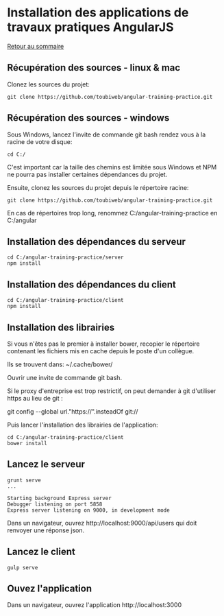 # Installation des applications de travaux pratiques AngularJS

[Retour au sommaire](01.00.install-main.md)

## Récupération des sources - linux & mac

Clonez les sources du projet:

    git clone https://github.com/toubiweb/angular-training-practice.git

## Récupération des sources - windows

Sous Windows, lancez l'invite de commande git bash rendez vous à la racine de votre disque:

    cd C:/

C'est important car la taille des chemins est limitée sous Windows et NPM ne pourra pas installer certaines dépendances du projet.

Ensuite, clonez les sources du projet depuis le répertoire racine:

    git clone https://github.com/toubiweb/angular-training-practice.git
    
En cas de répertoires trop long, renommez C:/angular-training-practice en C:/angular
    
## Installation des dépendances du serveur

    cd C:/angular-training-practice/server
    npm install
    
## Installation des dépendances du client

    cd C:/angular-training-practice/client
    npm install
    
## Installation des librairies
    
Si vous n'êtes pas le premier à installer bower, recopier le répertoire contenant les fichiers mis en cache depuis le poste d'un collègue.

Ils se trouvent dans: ~/.cache/bower/
    
Ouvrir une invite de commande git bash.

Si le proxy d'entreprise est trop restrictif, on peut demander à git d'utiliser https au lieu de git :
   
  git config --global url."https://".insteadOf git:// 
  
Puis lancer l'installation des librairies de l'application:

    cd C:/angular-training-practice/client
    bower install
    
    
## Lancez le serveur

    grunt serve
    ...

    Starting background Express server
    Debugger listening on port 5858
    Express server listening on 9000, in development mode

Dans un navigateur, ouvrez http://localhost:9000/api/users qui doit renvoyer une réponse json.


## Lancez le client

    gulp serve

## Ouvez l'application

Dans un navigateur, ouvrez l'application http://localhost:3000
